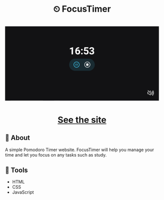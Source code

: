 <h1 align='center'>
⏲ FocusTimer
</h1>

<h1 align='center'>
  <img src="./assets/screenshot.PNG" />
</h1>
<h1 align='center'><a href="">See the site</a></h1>

## 📕 About

A simple Pomodoro Timer website. FocusTimer will help you manage your time and let you focus on any tasks such as study.


## 🔨 Tools

- HTML
- CSS
- JavaScript
